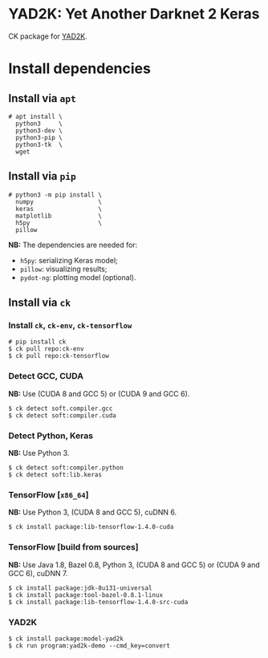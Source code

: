 # YAD2K: Yet Another Darknet 2 Keras

CK package for [YAD2K](https://github.com/allanzelener/YAD2K).

# Install dependencies

## Install via `apt`

```
# apt install \
  python3     \
  python3-dev \
  python3-pip \
  python3-tk  \
  wget
```

## Install via `pip`

```
# python3 -m pip install \
  numpy                  \
  keras                  \
  matplotlib             \
  h5py                   \
  pillow
```

**NB:** The dependencies are needed for:

- `h5py`: serializing Keras model;
- `pillow`: visualizing results;
- `pydot-ng`: plotting model (optional).


## Install via `ck`

### Install `ck`, `ck-env`, `ck-tensorflow`

```
# pip install ck
$ ck pull repo:ck-env
$ ck pull repo:ck-tensorflow
```

### Detect GCC, CUDA

**NB:** Use (CUDA 8 and GCC 5) or (CUDA 9 and GCC 6).
```
$ ck detect soft.compiler.gcc
$ ck detect soft:compiler.cuda
```

### Detect Python, Keras

**NB:** Use Python 3.
```
$ ck detect soft:compiler.python
$ ck detect soft:lib.keras
```

### TensorFlow [`x86_64`]

**NB:** Use Python 3, (CUDA 8 and GCC 5), cuDNN 6.

```
$ ck install package:lib-tensorflow-1.4.0-cuda
```

### TensorFlow [build from sources]

**NB:** Use Java 1.8, Bazel 0.8, Python 3, (CUDA 8 and GCC 5) or (CUDA 9 and GCC 6), cuDNN 7.

```
$ ck install package:jdk-8u131-universal
$ ck install package:tool-bazel-0.8.1-linux
$ ck install package:lib-tensorflow-1.4.0-src-cuda
```

### YAD2K

```
$ ck install package:model-yad2k
$ ck run program:yad2k-demo --cmd_key=convert
```
